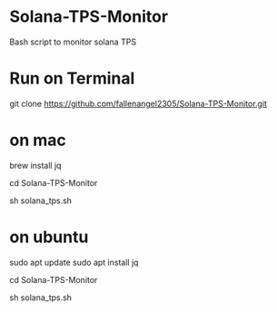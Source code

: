 # Solana-TPS-Monitor
Bash script to monitor solana TPS

# Run on Terminal 

git clone https://github.com/fallenangel2305/Solana-TPS-Monitor.git

# on mac 

brew install jq

cd Solana-TPS-Monitor

sh solana_tps.sh

# on ubuntu

sudo apt update
sudo apt install jq

cd Solana-TPS-Monitor

sh solana_tps.sh
